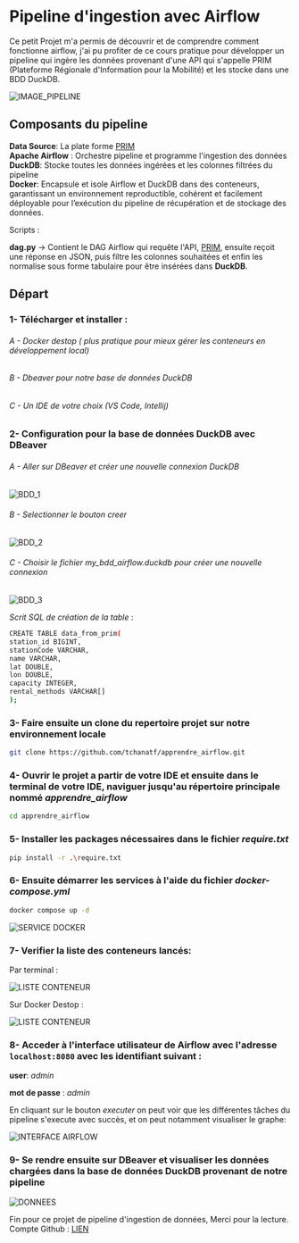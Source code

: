 # Pipeline d'ingestion avec Airflow
Ce petit Projet m'a permis de découvrir et de comprendre comment fonctionne airflow, j'ai pu profiter de ce cours pratique pour développer un pipeline qui ingère les données provenant d'une API qui s'appelle PRIM (Plateforme Régionale d'Information pour la Mobilité) et les stocke dans une BDD DuckDB.

![IMAGE_PIPELINE](images/image_pipeline.png)

## Composants du pipeline

__Data Source__: La plate forme [PRIM](https://prim.iledefrance-mobilites.fr/)  
__Apache Airflow__ : Orchestre pipeline et programme l'ingestion des données  
__DuckDB__: Stocke toutes les données ingérées et les colonnes filtrées du pipeline  
__Docker__:  Encapsule et isole Airflow et DuckDB dans des conteneurs, garantissant un environnement reproductible, cohérent et facilement déployable pour l’exécution du pipeline de récupération et de stockage des données.

Scripts :

**dag.py** -> Contient le DAG Airflow qui requête l'API, [PRIM](https://prim.iledefrance-mobilites.fr/), ensuite reçoit une réponse en JSON, puis filtre les colonnes souhaitées et enfin les normalise sous forme tabulaire pour être insérées dans __DuckDB__.

## Départ

### 1- Télécharger et installer :  

###### A - Docker destop ( plus pratique pour mieux gérer les conteneurs en développement local)  

###### B - Dbeaver pour notre base de données DuckDB  

###### C - Un IDE de votre choix (VS Code, Intellij)

### 2- Configuration pour la base de données DuckDB avec DBeaver  

###### A - Aller sur DBeaver et créer une nouvelle connexion DuckDB  

![BDD_1](images/creation_bdd_1.png)

###### B - Selectionner le bouton creer  

![BDD_2](images/creation_bdd_2.png)  


###### C - Choisir le fichier *my_bdd_airflow.duckdb*  pour créer une nouvelle connexion  

![BDD_3](images/creation_bdd_3.png) 


*Scrit SQL de création de la table* :  

```bash
CREATE TABLE data_from_prim(  
station_id BIGINT,  
stationCode VARCHAR,  
name VARCHAR,  
lat DOUBLE,  
lon DOUBLE,  
capacity INTEGER,  
rental_methods VARCHAR[]  
);  
```




### 3- Faire ensuite un clone du repertoire projet sur notre environnement locale 

```bash
git clone https://github.com/tchanatf/apprendre_airflow.git
```

### 4- Ouvrir le projet a partir de votre IDE et ensuite dans le terminal de votre IDE, naviguer jusqu'au répertoire principale nommé *apprendre_airflow*  

```bash
cd apprendre_airflow
```  

### 5- Installer les packages nécessaires dans le fichier *require.txt*  

```bash 
pip install -r .\require.txt
```

### 6- Ensuite démarrer les services à l'aide du fichier *docker-compose.yml*  

```bash
docker compose up -d
```  

![SERVICE DOCKER](images/launch_image_docker.png)  

### 7- Verifier la liste des conteneurs lancés:

Par terminal :  

![LISTE CONTENEUR](images/image_list_docker_process.png)  

Sur Docker Destop :  

![LISTE CONTENEUR](images/containers_dockers.png)

### 8- Acceder à l'interface utilisateur de Airflow avec l'adresse `localhost:8080` avec les identifiant suivant :

__user__: *admin*  

__mot de passe__ : *admin*  


En cliquant sur le bouton *executer* on peut voir que les différentes tâches du pipeline s'execute avec succès, et on peut notamment visualiser le graphe:  

![INTERFACE AIRFLOW](images/image_dag_airflow.png)  

### 9- Se rendre ensuite sur DBeaver et visualiser les données chargées dans la base de données DuckDB provenant de notre pipeline

![DONNEES](images/image_donnees_bdd.png)

Fin pour ce projet de pipeline d'ingestion de données, Merci pour la lecture.
Compte Github : [LIEN](https://github.com/tchanatf/)



